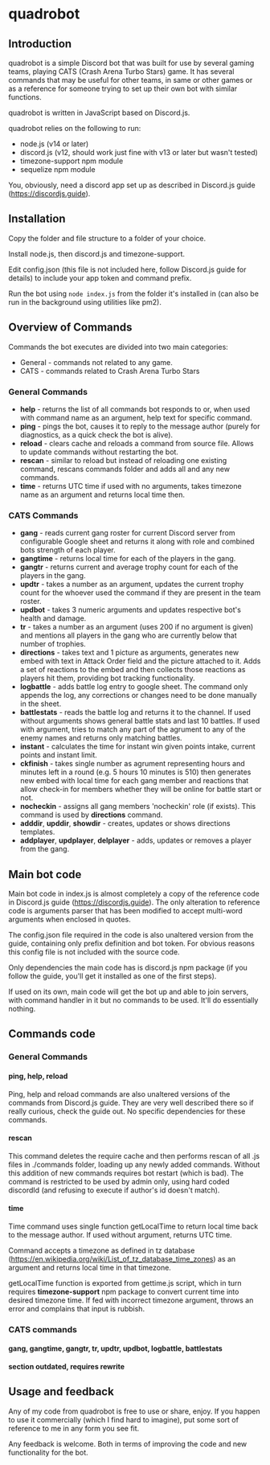 # quadrobot

## Introduction

quadrobot is a simple Discord bot that was built for use by several gaming teams, playing CATS (Crash Arena Turbo Stars) game. It has several commands that may be useful for other teams, in same or other games or as a reference for someone trying to set up their own bot with similar functions.

quadrobot is written in JavaScript based on Discord.js.

quadrobot relies on the following to run:

- node.js (v14 or later)
- discord.js (v12, should work just fine with v13 or later but wasn't tested)
- timezone-support npm module
- sequelize npm module

You, obviously, need a discord app set up as described in Discord.js guide (https://discordjs.guide).

## Installation

Copy the folder and file structure to a folder of your choice.

Install node.js, then discord.js and timezone-support.

Edit config.json (this file is not included here, follow Discord.js guide for details) to include your app token and command prefix.

Run the bot using `node index.js` from the folder it's installed in (can also be run in the background using utilities like pm2).

## Overview of Commands

Commands the bot executes are divided into two main categories:
- General - commands not related to any game.
- CATS - commands related to Crash Arena Turbo Stars

### General Commands

- **help** - returns the list of all commands bot responds to or, when used with command name as an argument, help text for specific command.
- **ping** - pings the bot, causes it to reply to the message author (purely for diagnostics, as a quick check the bot is alive).
- **reload** - clears cache and reloads a command from source file. Allows to update commands without restarting the bot.
- **rescan** - similar to reload but instead of reloading one existing command, rescans commands folder and adds all and any new commands.
- **time** - returns UTC time if used with no arguments, takes timezone name as an argument and returns local time then.

### CATS Commands

- **gang** - reads current gang roster for current Discord server from configurable Google sheet and returns it along with role and combined bots strength of each player.
- **gangtime** - returns local time for each of the players in the gang.
- **gangtr** - returns current and average trophy count for each of the players in the gang.
- **updtr** - takes a number as an argument, updates the current trophy count for the whoever used the command if they are present in the team roster.
- **updbot** - takes 3 numeric arguments and updates respective bot's health and damage.
- **tr** - takes a number as an argument (uses 200 if no argument is given) and mentions all players in the gang who are currently below that number of trophies.
- **directions** - takes text and 1 picture as arguments, generates new embed with text in Attack Order field and the picture attached to it. Adds a set of reactions to the embed and then collects those reactions as players hit them, providing bot tracking functionality.
- **logbattle** - adds battle log entry to google sheet. The command only appends the log, any corrections or changes need to be done manually in the sheet.
- **battlestats** - reads the battle log and returns it to the channel. If used without arguments shows general battle stats and last 10 battles. If used with argument, tries to match any part of the agrument to any of the enemy names and returns only matching battles.
- **instant** - calculates the time for instant win given points intake, current points and instant limit.
- **ckfinish** - takes single number as agrument representing hours and minutes left in a round (e.g. 5 hours 10 minutes is 510) then generates new embed with local time for each gang member and reactions that allow check-in for members whether they will be online for battle start or not. 
- **nocheckin** - assigns all gang members 'nocheckin' role (if exists). This command is used by **directions** command.
- **adddir**, **upddir**, **showdir** - creates, updates or shows directions templates.
- **addplayer**, **updplayer**, **delplayer** - adds, updates or removes a player from the gang.


## Main bot code

Main bot code in index.js is almost completely a copy of the reference code in Discord.js guide (https://discordjs.guide). The only alteration to reference code is arguments parser that has been modified to accept multi-word arguments when enclosed in quotes.

The config.json file required in the code is also unaltered version from the guide, containing only prefix definition and bot token. For obvious reasons this config file is not included with the source code.

Only dependencies the main code has is discord.js npm package (if you follow the guide, you'll get it installed as one of the first steps).

If used on its own, main code will get the bot up and able to join servers, with command handler in it but no commands to be used. It'll do essentially nothing.

## Commands code

### General Commands

#### ping, help, reload

Ping, help and reload commands are also unaltered versions of the commands from Discord.js guide. They are very well described there so if really curious, check the guide out. No specific dependencies for these commands.

#### rescan

This command deletes the require cache and then performs rescan of all .js files in ./commands folder, loading up any newly added commands. Without this addition of new commands requires bot restart (which is bad). The command is restricted to be used by admin only, using hard coded discordId (and refusing to execute if author's id doesn't match).

#### time

Time command uses single function getLocalTime to return local time back to the message author. If used without argument, returns UTC time.

Command accepts a timezone as defined in tz database (https://en.wikipedia.org/wiki/List_of_tz_database_time_zones) as an argument and returns local time in that timezone.

getLocalTime function is exported from gettime.js script, which in turn requires **timezone-support** npm package to convert current time into desired timezone time. If fed with incorrect timezone argument, throws an error and complains that input is rubbish.

### CATS commands

#### gang, gangtime, gangtr, tr, updtr, updbot, logbattle, battlestats

**section outdated, requires rewrite**

## Usage and feedback

Any of my code from quadrobot is free to use or share, enjoy. If you happen to use it commercially (which I find hard to imagine), put some sort of reference to me in any form you see fit.

Any feedback is welcome. Both in terms of improving the code and new functionality for the bot.
